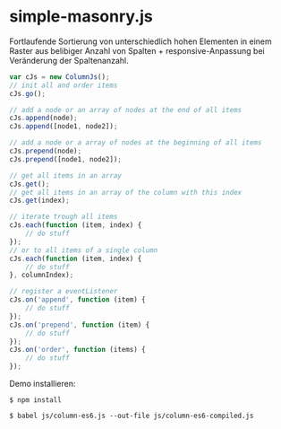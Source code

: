simple-masonry.js
=========
Fortlaufende Sortierung von unterschiedlich hohen Elementen in einem Raster aus belibiger Anzahl von Spalten + responsive-Anpassung bei Veränderung der Spaltenanzahl.

```js
var cJs = new ColumnJs();
// init all and order items
cJs.go();
```



```js
// add a node or an array of nodes at the end of all items
cJs.append(node);
cJs.append([node1, node2]);
```

```js
// add a node or a array of nodes at the beginning of all items
cJs.prepend(node);
cJs.prepend([node1, node2]);
```

```js
// get all items in an array
cJs.get();
// get all items in an array of the column with this index
cJs.get(index);
```

```js
// iterate trough all items
cJs.each(function (item, index) {
    // do stuff
});
// or to all items of a single column
cJs.each(function (item, index) {
    // do stuff
}, columnIndex);
```

```js
// register a eventListener
cJs.on('append', function (item) {
    // do stuff
});
cJs.on('prepend', function (item) {
    // do stuff
});
cJs.on('order', function (items) {
    // do stuff
});
```

Demo installieren:

```
$ npm install

$ babel js/column-es6.js --out-file js/column-es6-compiled.js
```
